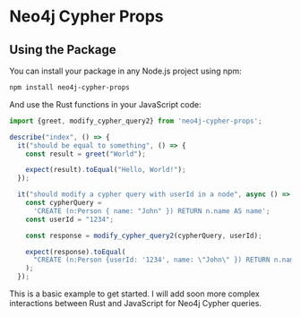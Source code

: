 # Neo4j Cypher Props

## Using the Package

You can install your package in any Node.js project using npm:

```bash
npm install neo4j-cypher-props
```

And use the Rust functions in your JavaScript code:

```javascript
import {greet, modify_cypher_query2} from 'neo4j-cypher-props';

describe("index", () => {
  it("should be equal to something", () => {
    const result = greet("World");

    expect(result).toEqual("Hello, World!");
  });

  it("should modify a cypher query with userId in a node", async () => {
    const cypherQuery =
      'CREATE (n:Person { name: "John" }) RETURN n.name AS name';
    const userId = "1234";

    const response = modify_cypher_query2(cypherQuery, userId);

    expect(response).toEqual(
      "CREATE (n:Person {userId: '1234', name: \"John\" }) RETURN n.name AS name"
    );
  });
```

This is a basic example to get started. I will add soon more complex interactions between Rust and JavaScript for Neo4j Cypher queries.
